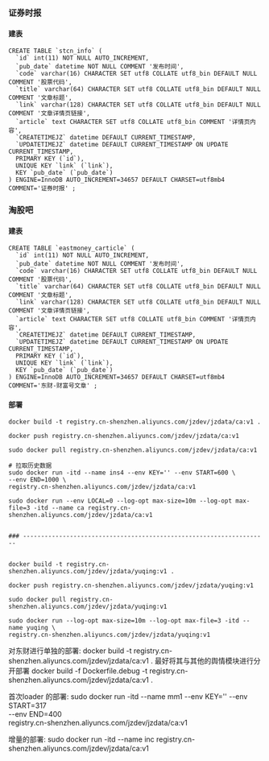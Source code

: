 ### 证券时报
#### 建表 
```shell script
CREATE TABLE `stcn_info` (
  `id` int(11) NOT NULL AUTO_INCREMENT,
  `pub_date` datetime NOT NULL COMMENT '发布时间',
  `code` varchar(16) CHARACTER SET utf8 COLLATE utf8_bin DEFAULT NULL COMMENT '股票代码',
  `title` varchar(64) CHARACTER SET utf8 COLLATE utf8_bin DEFAULT NULL COMMENT '文章标题',
  `link` varchar(128) CHARACTER SET utf8 COLLATE utf8_bin DEFAULT NULL COMMENT '文章详情页链接',
  `article` text CHARACTER SET utf8 COLLATE utf8_bin COMMENT '详情页内容',
  `CREATETIMEJZ` datetime DEFAULT CURRENT_TIMESTAMP,
  `UPDATETIMEJZ` datetime DEFAULT CURRENT_TIMESTAMP ON UPDATE CURRENT_TIMESTAMP,
  PRIMARY KEY (`id`),
  UNIQUE KEY `link` (`link`),
  KEY `pub_date` (`pub_date`)
) ENGINE=InnoDB AUTO_INCREMENT=34657 DEFAULT CHARSET=utf8mb4 COMMENT='证券时报' ; 
```

### 淘股吧 
#### 建表
```shell script
CREATE TABLE `eastmoney_carticle` (
  `id` int(11) NOT NULL AUTO_INCREMENT,
  `pub_date` datetime NOT NULL COMMENT '发布时间',
  `code` varchar(16) CHARACTER SET utf8 COLLATE utf8_bin DEFAULT NULL COMMENT '股票代码',
  `title` varchar(64) CHARACTER SET utf8 COLLATE utf8_bin DEFAULT NULL COMMENT '文章标题',
  `link` varchar(128) CHARACTER SET utf8 COLLATE utf8_bin DEFAULT NULL COMMENT '文章详情页链接',
  `article` text CHARACTER SET utf8 COLLATE utf8_bin COMMENT '详情页内容',
  `CREATETIMEJZ` datetime DEFAULT CURRENT_TIMESTAMP,
  `UPDATETIMEJZ` datetime DEFAULT CURRENT_TIMESTAMP ON UPDATE CURRENT_TIMESTAMP,
  PRIMARY KEY (`id`),
  UNIQUE KEY `link` (`link`),
  KEY `pub_date` (`pub_date`)
) ENGINE=InnoDB AUTO_INCREMENT=34657 DEFAULT CHARSET=utf8mb4 COMMENT='东财-财富号文章' ; 

```
#### 部署 
```shell script
docker build -t registry.cn-shenzhen.aliyuncs.com/jzdev/jzdata/ca:v1 .
    
docker push registry.cn-shenzhen.aliyuncs.com/jzdev/jzdata/ca:v1

sudo docker pull registry.cn-shenzhen.aliyuncs.com/jzdev/jzdata/ca:v1

# 拉取历史数据
sudo docker run -itd --name ins4 --env KEY='' --env START=600 \
--env END=1000 \
registry.cn-shenzhen.aliyuncs.com/jzdev/jzdata/ca:v1 

sudo docker run --env LOCAL=0 --log-opt max-size=10m --log-opt max-file=3 -itd --name ca registry.cn-shenzhen.aliyuncs.com/jzdev/jzdata/ca:v1


### --------------------------------------------------------------------


docker build -t registry.cn-shenzhen.aliyuncs.com/jzdev/jzdata/yuqing:v1 .
    
docker push registry.cn-shenzhen.aliyuncs.com/jzdev/jzdata/yuqing:v1

sudo docker pull registry.cn-shenzhen.aliyuncs.com/jzdev/jzdata/yuqing:v1

sudo docker run --log-opt max-size=10m --log-opt max-file=3 -itd --name yuqing \
registry.cn-shenzhen.aliyuncs.com/jzdev/jzdata/yuqing:v1 

```



对东财进行单独的部署: 
docker build -t registry.cn-shenzhen.aliyuncs.com/jzdev/jzdata/ca:v1 .
最好将其与其他的舆情模块进行分开部署 
docker build -f Dockerfile.debug -t registry.cn-shenzhen.aliyuncs.com/jzdev/jzdata/ca:v1 .

首次loader 的部署: 
sudo docker run -itd --name mm1 --env KEY='' --env START=317 \
--env END=400 \
registry.cn-shenzhen.aliyuncs.com/jzdev/jzdata/ca:v1 

增量的部署: 
sudo docker run -itd --name inc registry.cn-shenzhen.aliyuncs.com/jzdev/jzdata/ca:v1 
